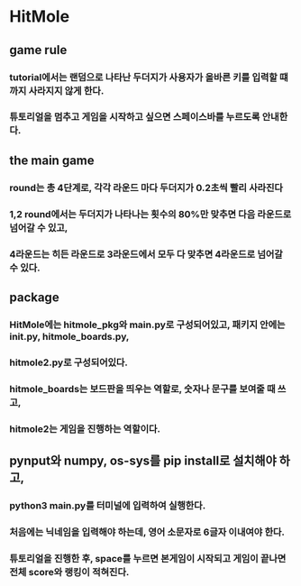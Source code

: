 # HitMole

## game rule
### tutorial에서는 랜덤으로 나타난 두더지가 사용자가 올바른 키를 입력할 떄까지 사라지지 않게 한다.
### 튜토리얼을 멈추고 게임을 시작하고 싶으면 스페이스바를 누르도록 안내한다.

## the main game
### round는 총 4단계로, 각각 라운드 마다 두더지가 0.2초씩 빨리 사라진다
### 1,2 round에서는 두더지가 나타나는 횟수의 80%만 맞추면 다음 라운드로 넘어갈 수 있고, 
### 4라운드는 히든 라운드로 3라운드에서 모두 다 맞추면 4라운드로 넘어갈 수 있다.

## package 
### HitMole에는 hitmole_pkg와 main.py로 구성되어있고, 패키지 안에는 __init__.py, hitmole_boards.py, 
### hitmole2.py로 구성되어있다.
### hitmole_boards는 보드판을 띄우는 역할로, 숫자나 문구를 보여줄 때 쓰고, 
### hitmole2는 게임을 진행하는 역할이다.

## pynput와 numpy, os-sys를 pip install로 설치해야 하고, 
### python3 main.py를 터미널에 입력하여 실행한다.
### 처음에는 닉네임을 입력해야 하는데, 영어 소문자로 6글자 이내여야 한다.
### 튜토리얼을 진행한 후, space를 누르면 본게임이 시작되고 게임이 끝나면 전체 score와 랭킹이 적혀진다. 
